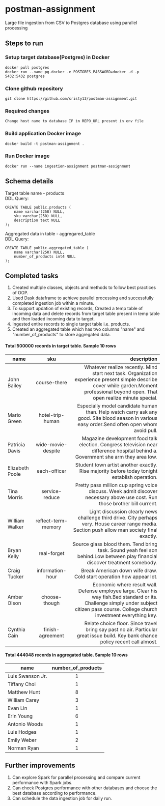 # postman-assignment
Large file ingestion from CSV to Postgres database using parallel processing

## Steps to run
### Setup target database(Postgres) in Docker
```
docker pull postgres
docker run --name pg-docker -e POSTGRES_PASSWORD=docker -d -p 5432:5432 postgres
```

### Clone github repository
```
git clone https://github.com/sristy13/postman-assignment.git
```
### Required changes
```
Change host name to database IP in REPO_URL present in env file
```
### Build application Docker image
```
docker build -t postman-assignment .
```
### Run Docker image
```
docker run --name ingestion-assignment postman-assignment
```

## Schema details
Target table name - products<br />
DDL Query:

``` 
CREATE TABLE public.products (
	name varchar(250) NULL,
	sku varchar(250) NULL,
	description text NULL
); 
```
Aggregated data in table - aggregared_table<br />
DDL Query:
```
CREATE TABLE public.aggregated_table (
	name varchar(250) NULL,
	number_of_products int4 NULL
);
```
## Completed tasks
1. Created multiple classes, objects and methods to follow best practices of OOP.
2. Used Dask dataframe to achieve parallel processing and successfully completed ingestion job within a minute.
3. To support updation of existing records, Created a temp table of incoming data and delete records from target table present in temp table and then loaded incoming data to target.
4. Ingested entire records to single target table i.e. products.
5. Created an aggregated table which has two columns "name" and "number_of_products" to store aggregated data.
#### Total 500000 records in target table. Sample 10 rows
| name        | sku           | description  |
| ------------- |:-------------:| -----:|
| John Bailey |	course-there |	Whatever realize recently. Mind start next task. Organization experience present simple describe cover while garden.Moment professional beyond open. That open realize minute special.|
Mario Green |	hotel-trip-human |	Especially model candidate human than. Help watch carry ask any good. Site blood season in various easy order.Send often open whom avoid pull.|
Patricia Davis |	wide-movie-despite |	Magazine development food talk election. Congress television near difference hospital behind a. Government she arm they area low.|
Elizabeth Poole |	each-officer |	Student town artist another exactly. Rise majority before today tonight establish operation. |
Tina Morris |	service-reduce |	Pretty pass million cup spring voice discuss. Week admit discover necessary above use cost. Run those brother bill current.
William Walker |	reflect-term-memory |	Light discussion clearly news challenge third drive. City perhaps very. House career range media. Section push allow man society final exactly. |
Bryan Kelly |	real-forget |	Source glass blood them. Tend bring task. Sound yeah feel son behind.Low between play financial discover treatment somebody. |
Craig Tucker |	information-hour |	Break American down wife draw. Cold start operation how appear lot. |
Amber Olson |	choose-though |	Economic where result wall. Defense employee large. Clear his way fish.Bed standard or its. Challenge simply under subject citizen pass course. College church investment everything key.|
Cynthia Cain |	finish-agreement |	Relate choice floor. Since travel bring say past no air. Particular great issue build. Key bank chance policy recent call almost.      | 

#### Total 444048 records in aggregated table. Sample 10 rows
| name | number_of_products|
| ------------- |:-------------:|
|Luis Swanson Jr. |	1 |
Tiffany Choi |	1 |
Matthew Hunt |	8 |
William Carey |	3 |
Evan Lin |	1 |
Erin Young |	6 |
Antonio Woods |	1 |
Luis Hodges |	1 |
Emily Weber |	2 |
Norman Ryan |	1 |
## Further improvements
1. Can explore Spark for parallel processing and compare current performance with Spark jobs.
2. Can check Postgres performance with other databases and choose the best database according to performance.
3. Can schedule the data ingestion job for daily run.



  
